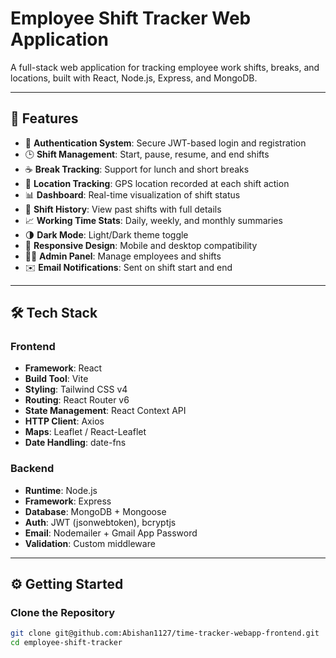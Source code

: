 # Employee Shift Tracker Web Application

A full-stack web application for tracking employee work shifts, breaks, and locations, built with React, Node.js, Express, and MongoDB.

---

## 🚀 Features

- 🔐 **Authentication System**: Secure JWT-based login and registration
- 🕒 **Shift Management**: Start, pause, resume, and end shifts
- ☕ **Break Tracking**: Support for lunch and short breaks
- 📍 **Location Tracking**: GPS location recorded at each shift action
- 📊 **Dashboard**: Real-time visualization of shift status
- 📅 **Shift History**: View past shifts with full details
- 📈 **Working Time Stats**: Daily, weekly, and monthly summaries
- 🌗 **Dark Mode**: Light/Dark theme toggle
- 📱 **Responsive Design**: Mobile and desktop compatibility
- 🧑‍💼 **Admin Panel**: Manage employees and shifts
- ✉️ **Email Notifications**: Sent on shift start and end

---

## 🛠️ Tech Stack

### Frontend

- **Framework**: React
- **Build Tool**: Vite
- **Styling**: Tailwind CSS v4
- **Routing**: React Router v6
- **State Management**: React Context API
- **HTTP Client**: Axios
- **Maps**: Leaflet / React-Leaflet
- **Date Handling**: date-fns

### Backend

- **Runtime**: Node.js
- **Framework**: Express
- **Database**: MongoDB + Mongoose
- **Auth**: JWT (jsonwebtoken), bcryptjs
- **Email**: Nodemailer + Gmail App Password
- **Validation**: Custom middleware

---

## ⚙️ Getting Started

### Clone the Repository

```bash
git clone git@github.com:Abishan1127/time-tracker-webapp-frontend.git
cd employee-shift-tracker
